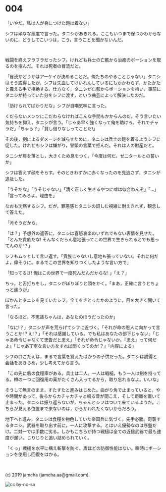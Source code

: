 

# 004

「いやだ。私は人が身につけた鎧は着ない」

シフは頑なな態度で言った。タニシがあきれる。ここもいつまで保つかわからないのに，どうしてこいつは，こう，言うことを聞かないんだ。

<br>

戦闘を終えフラフラだったシフ。けれども兵士の亡骸から治癒のポーションを取るのを拒んだ。それは死者の冒涜だと。

「冒涜かどうかはアーケイが決めることだ。俺たちのやることじゃない」タニシはそう説得したが，シフは失血してけいれんしているにもかかわらず，かたかたと震える手で拒絶する。仕方なく，タニシが亡骸からポーションを拾い，事前にタニシが持っていた分をシフに渡す，という曲芸によって解決したのだ。

「助けられてばかりだな」シフが自嘲気味に言った。

くだらないメンツにこだわらなければこんな手間もかからんのだ。そう言いたい気持ちを抑え，タニシが言う。「じゃあ早く強くなって俺を助けろ。それでチャラだ」「ちゃら？」「貸し借りなしってことだ!」

その後，剣によるダメージを減らすために，タニシは兵士の鎧を着るようシフに促した。けれどもシフは嫌がり，冒頭の言葉で拒んだ。それは人の財産だと。

タニシが肩を落とし，大きくため息をつく。「今度は何だ。ゼニタールとの誓いか」

シフは答えず顔をそらす。そのときわずかに赤くなったのを見逃さず，タニシが追及した。

「うそだな」「うそじゃない」「清く正しく生きるやつに嘘は似合わんぞ」「…」「言ってみろよ。理由を」

なおも沈黙するシフ。だが，罪悪感とタニシの訝しむ視線に耐えきれず，観念して答えた。

「汚そうだから」

「は？」予想外の返答に，タニシは喜怒哀楽のいずれでもない表情を見せた。「とんだ貴族だな! そんなくだらん意地張ってこの世界で生きられるとでも思ってんのか!？」

シフもムッとして言い返す。「貴族じゃないし意地も張っていない。それに何だよ，偉そうに。まるでこの世界を知りつくしたような言い方で」

「知ってるさ! 俺はこの世界で一度死んだんだからな! 」「え？」

ちっ，と舌打ちをし，タニシがぽりぽりと頭をかく。「まあ，正確に言うとちょっと違うが」

ぽかんとタニシを見ていたシフ。全てをさとったかのように，目を大きく開いて言った。

「なるほど。不思議ちゃんは，あなたのほうだったのか」

「なに!？」タニシが声を荒らげてシフに近づく。「それが命の恩人に向かって言うことか!？え!？」「それは感謝している。でも私はあなたの部下じゃない」「じゃあ命令じゃなくて忠告だと思え」「それが命令じゃないか。『思え』って何だよ」「じゃあ丁寧な言い方をすれば聞くってのか!？」「内容による」

シフの口ごたえは，まるで言葉を覚えたばかりの子供だった。タニシは説得と会話をあきらめ，少し考えてから言う。

「この先に砦の食糧庫がある。兵士は二人。一人は戦槌，もう一人は剣を持ってる。樽の一つに回復用の薬がたくさん入ってるから，取り忘れるなよ。いいな」

そうして無言のまま，すたすたと進みはじめた。曲がり角で止まっていると，やや時間があって，後ろからカチャカチャと鳴る音が聞こえ，そして距離を置いて止まった。タニシは振り返らないが，ちゃんとシフはついて来ているようだ。こちらが見える位置まで来ないのは，からかわれたくないからだろう。

地下へと進み，タニシは食糧を物色していた帝国兵に気づく。先手必勝。奇襲するタニシ。武器を取り出す前に，一人に攻撃する。とはいえ優勢なのは序盤だけ。二対一では手数に劣る。しかもこちらが持つ戦槌は全ての近接武器で最も速度が遅い。じりじりと追い詰められていく。

「くっ」戦槌を水平に構え斬撃を防ぐ。盾ほどの防御性能はない。瞬時にポーションを使用し回復をはかる。

<br>
<br>
(c) 2019 jamcha (jamcha.aa@gmail.com).

![cc by-nc-sa](https://i.creativecommons.org/l/by-nc-sa/4.0/88x31.png)

